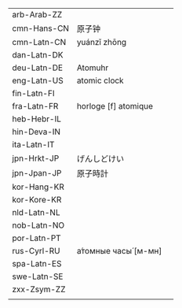 | | | |
|-|-|-|
| arb-Arab-ZZ |  |  |
| cmn-Hans-CN | 原子钟 |  |
| cmn-Latn-CN | yuánzǐ zhōng |  |
| dan-Latn-DK |  |  |
| deu-Latn-DE | Atomuhr |  |
| eng-Latn-US | atomic clock |  |
| fin-Latn-FI |  |  |
| fra-Latn-FR | horloge [f] atomique |  |
| heb-Hebr-IL |  |  |
| hin-Deva-IN |  |  |
| ita-Latn-IT |  |  |
| jpn-Hrkt-JP | げんしどけい |  |
| jpn-Jpan-JP | 原子時計 |  |
| kor-Hang-KR |  |  |
| kor-Kore-KR |  |  |
| nld-Latn-NL |  |  |
| nob-Latn-NO |  |  |
| por-Latn-PT |  |  |
| rus-Cyrl-RU | а́томные часы́ [м-мн] |  |
| spa-Latn-ES |  |  |
| swe-Latn-SE |  |  |
| zxx-Zsym-ZZ |  |  |
|  |  |  |
